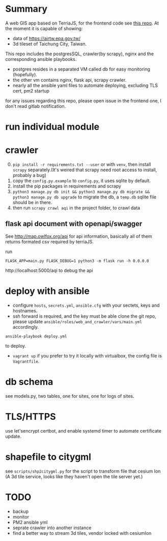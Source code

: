 # Summary
A web GIS app based on TerriaJS, for the frontend code see [this repo](https://github.com/owlfox/TerriaMap/tree/taiwan). At the moment it is capable of showing:
* data of https://airtw.epa.gov.tw/
* 3d tileset of Taichung City, Taiwan.

This repo includes the postgresSQL, crawler(by scrapy), nginx and the corresponding ansible playbooks.
* postgres resides in a separated VM called db for easy monitoring (hopefully).
* the other vm contains nginx, flask api, scrapy crawler.
* nearly all the ansible yaml files to automate deploying, excluding TLS cert, pm2 startup 

for any issues regarding this repo, please open issue in the frontend one, I don't read gitlab notification.

# run individual module

# crawler
0. `pip install -r requirements.txt --user` or with `venv`, then install `scrapy` separately.(It's weired that scrapy need root access to install, probably a bug)
1. copy the `config.py.example` to `config.py`, it uses sqlite by default.
2. install the pip packages in requirements and scrapy
3. `python3 manage.py db init && python3 manage.py db migrate && python3 manage.py db upgrade` to migrate the db, a `temp.db` sqlite file should be in there. 
4. then run `scrapy crawl aqi` in the project folder, to crawl data

## flask api document with openapi/swagger
See http://map.owlfox.org/aqi for api information, basically all of them returns formated csv required by terriaJS.

run
```
FLASK_APP=main.py FLASK_DEBUG=1 python3 -m flask run -h 0.0.0.0
```
http://localhost:5000/aqi to debug the api

# deploy with ansible
* configure `hosts`, `secrets.yml`, `ansible.cfg` with your sectets, keys and hostnames.
* ssh forward is required, and the key must be able clone the git repo, please update `ansible/roles/web_and_crawler/vars/main.yml` accordingly.
```
ansible-playbook deploy.yml
```
to deploy.
* `vagrant up` if you prefer to try it locally with virtualbox, the config file is `Vagrantfile`.



# db schema
see models.py, two tables, one for sites, one for logs of sites.

# TLS/HTTPS
use let'sencrypt certbot, and enable systemd timer to automate certificate update.

# shapefile to citygml
see `scripts/shp2citygml.py` for the script to transform file that cesium Ion (A 3d tile service, looks like they haven't open the tile server yet.)


# TODO
* backup
* monitor
* PM2 ansible yml
* seprate crawler into another instance
* find a better way to stream 3d tiles, vendor locked with cesiumIon

